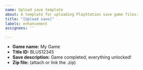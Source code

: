 ```yaml
---
name: Upload save template
about: A template for uploading PlayStation save game files.
title: "[Upload save]"
labels: enhancement
assignees: ''

---
```


- **Game name:** My Game
- **Title ID:** BLUS12345
- **Save description:** Game completed, everything unlocked!
- **Zip file:** (attach or link the .zip)
